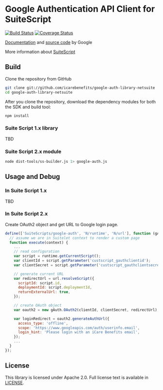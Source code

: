 # Google Authentication API Client for SuiteScript

[![Build Status](https://travis-ci.org/ph83nam/google-auth-library-netsuite.svg?branch=master)](https://travis-ci.org/ph83nam/google-auth-library-netsuite) [![Coverage Status](https://coveralls.io/repos/ph83nam/google-auth-library-netsuite/badge.svg?branch=master)](https://coveralls.io/r/ph83nam/google-auth-library-netsuite?branch=master)

[Documentation](https://cloud.google.com/nodejs/getting-started/authenticate-users) and [source code](https://github.com/google/google-auth-library-nodejs) by Google

More information about [SuiteScript](http://www.netsuite.com/portal/developers/resources/suitescript.shtml)

## Build

Clone the repository from GitHub  

```sh
git clone git://github.com/icarebenefits/google-auth-library-netsuite
cd google-auth-library-netsuite
```

After you clone the repository, download the dependency modules for both the SDK and build tool:

```sh
npm install
```
### Suite Script 1.x library

TBD

### Suite Script 2.x module

```sh
node dist-tools/ss-builder.js 1> google-auth.js
```

## Usage and Debug

### In Suite Script 1.x

TBD

### In Suite Script 2.x

Create OAuth2 object and get URL to Google login page.

```javascript
define(['SuiteScripts/google-auth', 'N/runtime', 'N/url'], function (gAuth, runtime, url) {
  // assume we are in Suitelet context to render a custom page
  function execute(context) {
    ...
    // read configuration
    var script = runtime.getCurrentScript();
    var clientId = script.getParameter('custscript_gauthclientid');
    var clientSecret = script.getParameter('custscript_gauthclientsecret');

    // generate current URL
    var redirectUrl = url.resolveScript({
      scriptId: script.id, 
      deploymentId: script.deploymentId,
      returnExternalUrl: true,
    });

    // create OAuth object
    var oauth2 = new gAuth.OAuth2(clientId, clientSecret, redirectUrl);

    var loginRedirect = oauth2.generateAuthUrl({
      access_type: 'offline',
      scope: 'https://www.googleapis.com/auth/userinfo.email',
      login_hint: 'Please login with an iCare Benefits email',
    });
    ...
  }
});
```

## License

This library is licensed under Apache 2.0. Full license text is
available in [LICENSE][copying].

[copying]: https://github.com/icarebenefits/google-auth-library-netsuite/tree/master/LICENSE
